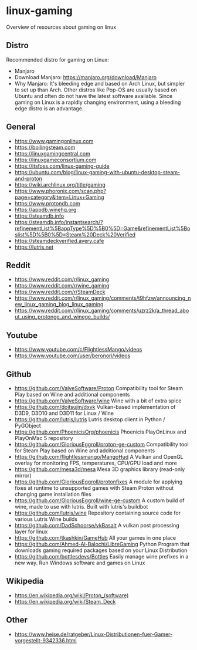 # linux-gaming
Overview of resources about gaming on linux

## Distro
Recommended distro for gaming on Linux:
- Manjaro
- Download Manjaro: https://manjaro.org/download/Manjaro
- Why Manjaro: It's bleeding edge and based on Arch Linux, but simpler to set up than Arch. Other distros like Pop-OS are usually based on Ubuntu and often do not have the latest software available. Since gaming on Linux is a rapidly changing environment, using a bleeding edge distro is an advantage.

## General
- https://www.gamingonlinux.com
- https://boilingsteam.com
- https://linuxgamingcentral.com
- https://linuxgameconsortium.com
- https://itsfoss.com/linux-gaming-guide
- https://ubuntu.com/blog/linux-gaming-with-ubuntu-desktop-steam-and-proton
- https://wiki.archlinux.org/title/gaming
- https://www.phoronix.com/scan.php?page=category&item=Linux+Gaming
- https://www.protondb.com
- https://appdb.winehq.org
- https://steamdb.info
- https://steamdb.info/instantsearch/?refinementList%5BappType%5D%5B0%5D=Game&refinementList%5Boslist%5D%5B0%5D=Steam%20Deck%20Verified
- https://steamdeckverified.avery.cafe
- https://lutris.net

## Reddit
- https://www.reddit.com/r/linux_gaming
- https://www.reddit.com/r/wine_gaming
- https://www.reddit.com/r/SteamDeck
- https://www.reddit.com/r/linux_gaming/comments/t9hfzw/announcing_new_linux_gaming_blog_linux_gaming
- https://www.reddit.com/r/linux_gaming/comments/uzrz2k/a_thread_about_using_protonge_and_winege_builds/

## Youtube
- https://www.youtube.com/c/FlightlessMango/videos
- https://www.youtube.com/user/beronori/videos

## Github
- https://github.com/ValveSoftware/Proton Compatibility tool for Steam Play based on Wine and additional components
- https://github.com/ValveSoftware/wine Wine with a bit of extra spice
- https://github.com/doitsujin/dxvk Vulkan-based implementation of D3D9, D3D10 and D3D11 for Linux / Wine
- https://github.com/lutris/lutris Lutris desktop client in Python / PyGObject
- https://github.com/PhoenicisOrg/phoenicis Phoenicis PlayOnLinux and PlayOnMac 5 repository
- https://github.com/GloriousEggroll/proton-ge-custom Compatibility tool for Steam Play based on Wine and additional components
- https://github.com/flightlessmango/MangoHud A Vulkan and OpenGL overlay for monitoring FPS, temperatures, CPU/GPU load and more
- https://github.com/mesa3d/mesa Mesa 3D graphics library (read-only mirror)
- https://github.com/GloriousEggroll/protonfixes A module for applying fixes at runtime to unsupported games with Steam Proton without changing game installation files
- https://github.com/GloriousEggroll/wine-ge-custom A custom build of wine, made to use with lutris. Built with lutris's buildbot
- https://github.com/lutris/wine Repository containing source code for various Lutris Wine builds
- https://github.com/DadSchoorse/vkBasalt A vulkan post processing layer for linux
- https://github.com/tkashkin/GameHub All your games in one place
- https://github.com/Ahmed-Al-Balochi/LibreGaming Python Program that downloads gaming required packages based on your Linux Distribution
- https://github.com/bottlesdevs/Bottles Easily manage wine prefixes in a new way. Run Windows software and games on Linux

## Wikipedia
- https://en.wikipedia.org/wiki/Proton_(software)
- https://en.wikipedia.org/wiki/Steam_Deck

## Other
- https://www.heise.de/ratgeber/Linux-Distributionen-fuer-Gamer-vorgestellt-9342336.html
